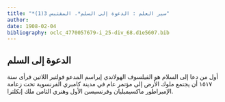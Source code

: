 ```yaml
---
title: "*سير العلم : الدعوة إلى السلم*. المقتبس 3(1)"
author: 
date: 1908-02-04
bibliography: oclc_4770057679-i_25-div_68.d1e5607.bib
---
```




##  الدعوة إلى السلم 


 أول من دعا إلى السلام هو الفيلسوف الهولاندي إيراسم المدعو فولتير اللاتين   فرأى سنة  ١٥١٧  أن يجتمع ملوك الأرض إلى مؤتمر عام في مدينة كامبري الفرنسوية تحت زعامة الإمبراطور ماكسيميليان وفرنسيسن الأول وهنري الثامن ملك إنكلترا. 
